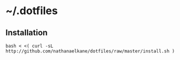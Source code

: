 # ~/.dotfiles

## Installation

    bash < <( curl -sL http://github.com/nathanaelkane/dotfiles/raw/master/install.sh )
